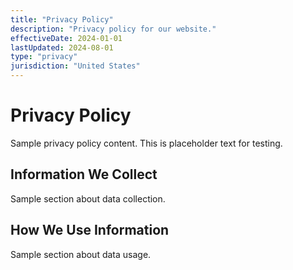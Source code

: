 ```yaml
---
title: "Privacy Policy"
description: "Privacy policy for our website."
effectiveDate: 2024-01-01
lastUpdated: 2024-08-01
type: "privacy"
jurisdiction: "United States"
---
```


# Privacy Policy

Sample privacy policy content. This is placeholder text for testing.

## Information We Collect

Sample section about data collection.

## How We Use Information

Sample section about data usage.
